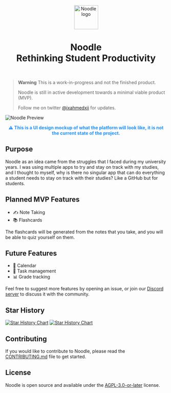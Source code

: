 <div align="center">
  <img src="https://github.com/noodle-run/noodle/blob/main/public/logo.svg?raw=true" alt="Noodle logo" width="75">
  <h1>Noodle <br> Rethinking Student Productivity</h1>
  <br>
</div>

> **Warning**
> This is a work-in-progress and not the finished product.
>
> Noodle is still in active development towards a minimal viable product (MVP).
>
> Follow me on twitter [@ixahmedxii](https://twitter.com/ixahmedxii) for updates.

![Noodle Preview](https://github.com/noodle-run/noodle/blob/main/public/preview.png?raw=true)

<p align="center" style="color:dodgerblue;"><strong>⚠️ This is a UI design mockup of what the platform will look like, it is not the current state of the project.</strong></p>

## Purpose

Noodle as an idea came from the struggles that I faced during my university years. I was using multiple apps to try and stay on track with my studies, and I thought to myself, why is there no singular app that can do everything a student needs to stay on track with their studies? Like a GitHub but for students.

## Planned MVP Features

- ✍️ Note Taking
- 📚 Flashcards

The flashcards will be generated from the notes that you take, and you will be able to quiz yourself on them.

## Future Features

- 📅 Calendar
- 📝 Task management
- 📊 Grade tracking

Feel free to suggest more features by opening an issue, or join our [Discord server](https://discord.gg/ewKmQd8kYm) to discuss it with the community.

## Star History

[![Star History Chart](https://api.star-history.com/svg?repos=noodle-run/noodle#gh-light-mode-only)](https://star-history.com/#noodle-run/noodle#gh-light-mode-only)
[![Star History Chart](https://api.star-history.com/svg?repos=noodle-run/noodle&theme=dark#gh-dark-mode-only)](https://star-history.com/#noodle-run/noodle#gh-dark-mode-only)

## Contributing

If you would like to contribute to Noodle, please read the [CONTRIBUTING.md](./CONTRIBUTING.md) file to get started.

## License

Noodle is open source and available under the [AGPL-3.0-or-later](./LICENSE) license.
